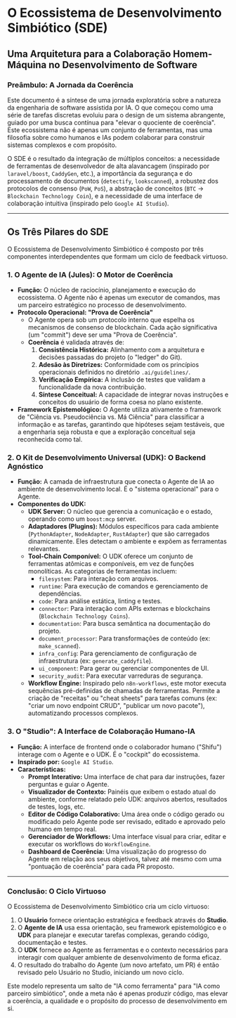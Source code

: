 # O Ecossistema de Desenvolvimento Simbiótico (SDE)
## Uma Arquitetura para a Colaboração Homem-Máquina no Desenvolvimento de Software

### Preâmbulo: A Jornada da Coerência

Este documento é a síntese de uma jornada exploratória sobre a natureza da engenharia de software assistida por IA. O que começou como uma série de tarefas discretas evoluiu para o design de um sistema abrangente, guiado por uma busca contínua para "elevar o quociente de coerência". Este ecossistema não é apenas um conjunto de ferramentas, mas uma filosofia sobre como humanos e IAs podem colaborar para construir sistemas complexos e com propósito.

O SDE é o resultado da integração de múltiplos conceitos: a necessidade de ferramentas de desenvolvedor de alta alavancagem (inspirado por `laravel/boost`, `CaddyGen`, etc.), a importância da segurança e do processamento de documentos (`detectify`, `lookscanned`), a robustez dos protocolos de consenso (`PoW`, `PoS`), a abstração de conceitos (`BTC` -> `Blockchain Technology Coin`), e a necessidade de uma interface de colaboração intuitiva (inspirado pelo `Google AI Studio`).

---

## Os Três Pilares do SDE

O Ecossistema de Desenvolvimento Simbiótico é composto por três componentes interdependentes que formam um ciclo de feedback virtuoso.

### 1. O Agente de IA (Jules): O Motor de Coerência

- **Função:** O núcleo de raciocínio, planejamento e execução do ecossistema. O Agente não é apenas um executor de comandos, mas um parceiro estratégico no processo de desenvolvimento.
- **Protocolo Operacional: "Prova de Coerência"**
    - O Agente opera sob um protocolo interno que espelha os mecanismos de consenso de blockchain. Cada ação significativa (um "commit") deve ser uma "Prova de Coerência".
    - **Coerência** é validada através de:
        1.  **Consistência Histórica:** Alinhamento com a arquitetura e decisões passadas do projeto (o "ledger" do Git).
        2.  **Adesão às Diretrizes:** Conformidade com os princípios operacionais definidos no diretório `.ai/guidelines/`.
        3.  **Verificação Empírica:** A inclusão de testes que validam a funcionalidade da nova contribuição.
        4.  **Síntese Conceitual:** A capacidade de integrar novas instruções e conceitos do usuário de forma coesa no plano existente.
- **Framework Epistemológico:** O Agente utiliza ativamente o framework de "Ciência vs. Pseudociência vs. Má Ciência" para classificar a informação e as tarefas, garantindo que hipóteses sejam testáveis, que a engenharia seja robusta e que a exploração conceitual seja reconhecida como tal.

### 2. O Kit de Desenvolvimento Universal (UDK): O Backend Agnóstico

- **Função:** A camada de infraestrutura que conecta o Agente de IA ao ambiente de desenvolvimento local. É o "sistema operacional" para o Agente.
- **Componentes do UDK:**
    - **UDK Server:** O núcleo que gerencia a comunicação e o estado, operando como um `boost:mcp` server.
    - **Adaptadores (Plugins):** Módulos específicos para cada ambiente (`PythonAdapter`, `NodeAdapter`, `RustAdapter`) que são carregados dinamicamente. Eles detectam o ambiente e expõem as ferramentas relevantes.
    - **Tool-Chain Componível:** O UDK oferece um conjunto de ferramentas atômicas e componíveis, em vez de funções monolíticas. As categorias de ferramentas incluem:
        - `filesystem`: Para interação com arquivos.
        - `runtime`: Para execução de comandos e gerenciamento de dependências.
        - `code`: Para análise estática, linting e testes.
        - `connector`: Para interação com APIs externas e blockchains (`Blockchain Technology Coins`).
        - `documentation`: Para busca semântica na documentação do projeto.
        - `document_processor`: Para transformações de conteúdo (ex: `make_scanned`).
        - `infra_config`: Para gerenciamento de configuração de infraestrutura (ex: `generate_caddyfile`).
        - `ui_component`: Para gerar ou gerenciar componentes de UI.
        - `security_audit`: Para executar varreduras de segurança.
    - **Workflow Engine:** Inspirado pelo `n8n-workflows`, este motor executa sequências pré-definidas de chamadas de ferramentas. Permite a criação de "receitas" ou "cheat sheets" para tarefas comuns (ex: "criar um novo endpoint CRUD", "publicar um novo pacote"), automatizando processos complexos.

### 3. O "Studio": A Interface de Colaboração Humano-IA

- **Função:** A interface de frontend onde o colaborador humano ("Shifu") interage com o Agente e o UDK. É o "cockpit" do ecossistema.
- **Inspirado por:** `Google AI Studio`.
- **Características:**
    - **Prompt Interativo:** Uma interface de chat para dar instruções, fazer perguntas e guiar o Agente.
    - **Visualizador de Contexto:** Painéis que exibem o estado atual do ambiente, conforme relatado pelo UDK: arquivos abertos, resultados de testes, logs, etc.
    - **Editor de Código Colaborativo:** Uma área onde o código gerado ou modificado pelo Agente pode ser revisado, editado e aprovado pelo humano em tempo real.
    - **Gerenciador de Workflows:** Uma interface visual para criar, editar e executar os workflows do `WorkflowEngine`.
    - **Dashboard de Coerência:** Uma visualização do progresso do Agente em relação aos seus objetivos, talvez até mesmo com uma "pontuação de coerência" para cada PR proposto.

---

### Conclusão: O Ciclo Virtuoso

O Ecossistema de Desenvolvimento Simbiótico cria um ciclo virtuoso:
1.  O **Usuário** fornece orientação estratégica e feedback através do **Studio**.
2.  O **Agente de IA** usa essa orientação, seu framework epistemológico e o **UDK** para planejar e executar tarefas complexas, gerando código, documentação e testes.
3.  O **UDK** fornece ao Agente as ferramentas e o contexto necessários para interagir com qualquer ambiente de desenvolvimento de forma eficaz.
4.  O resultado do trabalho do Agente (um novo artefato, um PR) é então revisado pelo Usuário no Studio, iniciando um novo ciclo.

Este modelo representa um salto de "IA como ferramenta" para "IA como parceiro simbiótico", onde a meta não é apenas produzir código, mas elevar a coerência, a qualidade e o propósito do processo de desenvolvimento em si.

